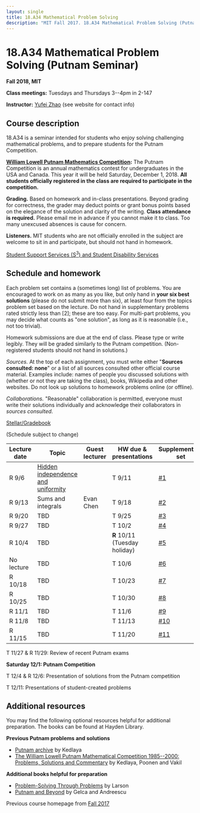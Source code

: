 ```yaml
---
layout: single
title: 18.A34 Mathematical Problem Solving
description: "MIT Fall 2017. 18.A34 Mathematical Problem Solving (Putnam Seminar)"
---
```


18.A34 Mathematical Problem Solving (Putnam Seminar)
====================================================

**Fall 2018, MIT**

**Class meetings:** Tuesdays and Thursdays 3--4pm in 2-147

**Instructor:** [Yufei Zhao](http://yufeizhao.com) (see website for contact info)

## Course description

18.A34 is a seminar intended for students who enjoy solving challenging mathematical problems, and to prepare students for the Putnam Competition.

**[William Lowell Putnam Mathematics Competition](http://math.scu.edu/putnam/):** The Putnam Competition is an annual mathematics
contest for undergraduates in the USA and Canada.  This year it will be held Saturday, December 1, 2018.
**All students officially registered in the class are required to participate in the competition.**

**Grading.** Based on homework and in-class presentations. Beyond grading for correctness, the grader may deduct points or grant bonus points based on the elegance of the solution and clarity of the writing. **Class attendance is required.** Please email me in advance if you cannot make it to class. Too many unexcused absences is cause for concern.

**Listeners.** MIT students who are not officially enrolled in the subject are welcome to sit in and participate, but should not hand in homework.

[Student Support Services (S<sup>3</sup>) and Student Disability Services](s3)

## Schedule and homework

Each problem set contains a (sometimes long) list of problems. You are encouraged to work on as many as you like, but only hand in **your six best solutions** (please do not submit more than six), at least four from the topics problem set based on the lecture. Do not hand in supplementary problems rated strictly less than [2]; these are too easy. For multi-part problems, you may decide what counts as "one solution", as long as it is reasonable (i.e., not too trivial).

Homework submissions are due at the end of class. Please type or write legibly. They will be graded similarly to the Putnam competition. (Non-registered students should not hand in solutions.)

_Sources._ At the top of each assignment, you must write either "**Sources consulted: none**" or a list of all sources consulted other official course material. Examples include: names of people you discussed solutions with (whether or not they are taking the class), books, Wikipedia and other websites. Do not look up solutions to homework problems online (or offline).

_Collaborations._ "Reasonable" collaboration is permitted, everyone must write their solutions individually and acknowledge their collaborators in _sources consulted_.

[Stellar/Gradebook](http://stellar.mit.edu/S/course/18/fa18/18.A34/)

(Schedule subject to change)

| Lecture date  |   Topic    |  Guest lecturer  |  HW due & presentations | Supplementary set |
|---------------|------------|------------------|-------------------------------|------------------------|
| R 9/6  | [Hidden independence and uniformity](indep.pdf) |      |    T 9/11 |  [\#1](hw1.pdf)
| R 9/13  | Sums and integrals          | Evan Chen | T 9/18 |  [\#2](hw2.pdf)
| R 9/20  | TBD | | T 9/25 |  [\#3](hw3.pdf)
| R 9/27  | TBD | | T 10/2 |  [\#4](hw4.pdf)
| R 10/4 | TBD | | **R** 10/11 (Tuesday holiday) |  [\#5](hw5.pdf)
| No lecture | TBD | | T 10/6           |  [\#6](hw6.pdf)
| R 10/18 | TBD | | T 10/23 |  [\#7](hw7.pdf)
| R 10/25 | TBD | | T 10/30 |  [\#8](hw8.pdf)
| R 11/1 | TBD | | T 11/6 |  [\#9](hw9.pdf)
| R 11/8 | TBD | | T 11/13 |  [\#10](hw10.pdf)
| R 11/15 | TBD | | T 11/20 |  [\#11](hw11.pdf)


T 11/27 & R 11/29: Review of recent Putnam exams

**Saturday 12/1: Putnam Competition**

T 12/4 & R 12/6: Presentation of solutions from the Putnam competition

T 12/11: Presentations of student-created problems

## Additional resources

You may find the following optional resources helpful for additional preparation. The books can be found at Hayden Library.

**Previous Putnam problems and solutions**

- [Putnam archive](http://kskedlaya.org/putnam-archive/) by Kedlaya
- [The William Lowell Putnam Mathematical Competition 1985--2000: Problems, Solutions and Commentary](https://www.amazon.com/William-Lowell-Mathematical-Competition-1985-2000/dp/0883858274) by Kedlaya, Poonen and Vakil

**Additional books helpful for preparation**

- [Problem-Solving Through Problems](https://www.amazon.com/Problem-Solving-Through-Problems-Problem-Mathematics/dp/0387961712/) by Larson
- [Putnam and Beyond](https://www.amazon.com/Putnam-Beyond-Razvan-Gelca/dp/0387257659/) by Gelca and Andreescu

Previous course homepage from [Fall 2017](fa17/)
